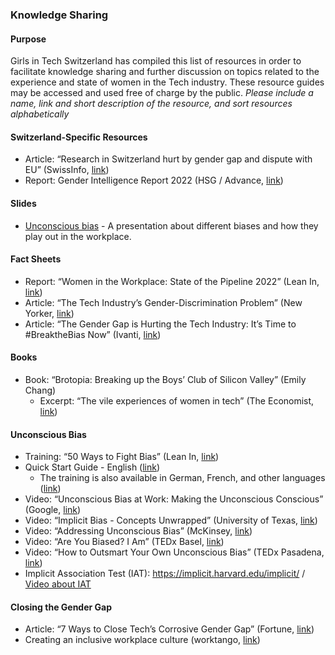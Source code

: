### Knowledge Sharing

#### Purpose
Girls in Tech Switzerland has compiled this list of resources in order to facilitate knowledge sharing and further discussion on topics related to the experience and state of women in the Tech industry. These resource guides may be accessed and used free of charge by the public.
*Please include a name, link and short description of the resource, and sort resources alphabetically*

#### Switzerland-Specific Resources
- Article: “Research in Switzerland hurt by gender gap and dispute with EU” (SwissInfo, [link](https://www.google.com/url?q=https://www.swissinfo.ch/eng/research-in-switzerland-hurt-by-gender-gap-and-dispute-with-eu/47349810&sa=D&source=docs&ust=1681204730304222&usg=AOvVaw3I3lsV4L63kgaPnTKFZxeK))
- Report: Gender Intelligence Report 2022 (HSG / Advance, [link](https://www.advance-hsg-report.ch/wp-content/uploads/2022/09/Gender-Intelligence-Report-2022-Executive-Version.pdf))


#### Slides

- [Unconscious bias](comingsoon) - A presentation about different biases and how they play out in the workplace.

#### Fact Sheets
- Report: “Women in the Workplace: State of the Pipeline 2022” (Lean In, [link](https://leanin.org/women-in-the-workplace/2022))
- Article: “The Tech Industry’s Gender-Discrimination Problem” (New Yorker, [link](https://www.newyorker.com/magazine/2017/11/20/the-tech-industrys-gender-discrimination-problem))
- Article: “The Gender Gap is Hurting the Tech Industry: It’s Time to #BreaktheBias Now” (Ivanti, [link](https://www.ivanti.com/blog/the-gender-gap-is-hurting-the-tech-industry-it-s-time-to-breakthebias-now-by))

#### Books
- Book: “Brotopia: Breaking up the Boys’ Club of Silicon Valley” (Emily Chang)
  - Excerpt: “The vile experiences of women in tech” (The Economist, [link](https://www.economist.com/open-future/2019/05/03/the-vile-experiences-of-women-in-tech?utm_medium=cpc.adword.pd&utm_source=google&ppccampaignID=18151738051&ppcadID=&utm_campaign=a.22brand_pmax&utm_content=conversion.direct-response.anonymous&gclid=CjwKCAiA-dCcBhBQEiwAeWidtVQqMSTbb4j-rowzTaOnOZAc4iq5AMTppHAoYtOhi2b_AnK0OM48xRoCYf8QAvD_BwE&gclsrc=aw.ds))

#### Unconscious Bias
- Training: “50 Ways to Fight Bias” (Lean In, [link](https://leanin.org/50-ways-to-fight-gender-bias))
- Quick Start Guide - English ([link](https://drive.google.com/file/d/1wR7rOJrymuUWmIVrlJq-Hfb_Zhn5miqh/view?usp=share_link))
  - The training is also available in German, French, and other languages ([link](https://leanin.org/50-ways-to-fight-gender-bias/languages))
- Video: “Unconscious Bias at Work: Making the Unconscious Conscious” (Google, [link](https://www.youtube.com/watch?v=NW5s_-Nl3JE))
- Video: “Implicit Bias - Concepts Unwrapped” (University of Texas, [link](https://www.youtube.com/watch?v=OoBvzI-YZf4))
- Video: “Addressing Unconscious Bias” (McKinsey, [link](https://www.youtube.com/watch?v=JFW2cfzevio))
- Video: “Are You Biased? I Am” (TEDx Basel, [link](https://www.youtube.com/watch?v=Bq_xYSOZrgU))
- Video: “How to Outsmart Your Own Unconscious Bias” (TEDx Pasadena, [link](https://www.youtube.com/watch?v=GP-cqFLS8Q4))
- Implicit Association Test (IAT): https://implicit.harvard.edu/implicit/ / [Video about IAT](https://www.youtube.com/watch?v=ABSeKU2qJoI)


#### Closing the Gender Gap
- Article: “7 Ways to Close Tech’s Corrosive Gender Gap” (Fortune, [link](https://fortune.com/2021/09/15/women-in-tech-gender-gap-inclusion-mentorship/))
- Creating an inclusive workplace culture (worktango, [link](https://worktangostg.wpengine.com/wp-content/uploads/2022/09/11391_WT_Guide-to-Employee-DEI.pdf))


